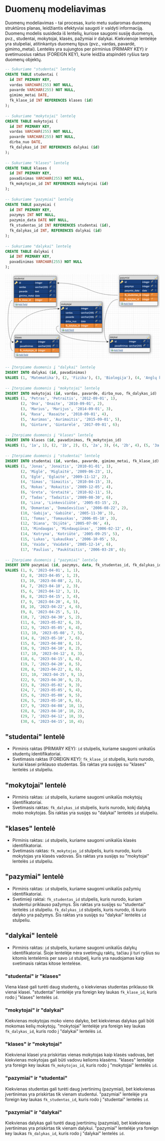 # Duomenų modeliavimas

Duomenų modeliavimas - tai procesas, kurio metu sudaromas duomenų struktūros planas, leidžiantis efektyviai saugoti ir valdyti informaciją. Duomenų modelis susideda iš lentelių, kuriose saugomi susiję duomenys, pvz., studentai, mokytojai, klasės, pažymiai ir dalykai. Kiekvienoje lentelėje yra stulpeliai, atitinkantys duomenų tipus (pvz., vardas, pavardė, gimimo_metai). Lentelės yra sujungtos per pirminius (PRIMARY KEY) ir svetimuosius raktus (FOREIGN KEY), kurie leidžia atspindėti ryšius tarp duomenų objektų.

```sql
-- Sukuriame "studentai" lentelę
CREATE TABLE studentai (
  id INT PRIMARY KEY,
  vardas VARCHAR(255) NOT NULL,
  pavarde VARCHAR(255) NOT NULL,
  gimimo_metai DATE,
  fk_klase_id INT REFERENCES klases (id)
);

-- Sukuriame "mokytojai" lentelę
CREATE TABLE mokytojai (
  id INT PRIMARY KEY,
  vardas VARCHAR(255) NOT NULL,
  pavarde VARCHAR(255) NOT NULL,
  dirba_nuo DATE,
  fk_dalykas_id INT REFERENCES dalykai (id)
);

-- Sukuriame "klases" lentelę
CREATE TABLE klases (
  id INT PRIMARY KEY,
  pavadinimas VARCHAR(255) NOT NULL,
  fk_mokytojas_id INT REFERENCES mokytojai (id)
);

-- Sukuriame "pazymiai" lentelę
CREATE TABLE pazymiai (
  id INT PRIMARY KEY,
  pazymys INT NOT NULL,
  pazymio_data DATE NOT NULL,
  fk_studentas_id INT REFERENCES studentai (id),
  fk_dalykas_id INT, REFERENCES dalykai (id)
);

-- Sukuriame "dalykai" lentelę
CREATE TABLE dalykai (
  id INT PRIMARY KEY,
  pavadinimas VARCHAR(255) NOT NULL
);
```

![Modeliavimas](/images/db/modeliavimas.png)

```sql
-- Įterpiame duomenis į "dalykai" lentelę
INSERT INTO dalykai (id, pavadinimas)
VALUES (1, 'Matematika'), (2, 'Fizika'), (3, 'Biologija'), (4, 'Anglų kalba'), (5, 'Lietuvių kalba'), (6, 'Istorija');

-- Įterpiame duomenis į "mokytojai" lentelę
INSERT INTO mokytojai (id, vardas, pavarde, dirba_nuo, fk_dalykas_id)
VALUES (1, 'Petras', 'Petraitis', '2012-09-01', 1),
       (2, 'Ona', 'Onaite', '2010-09-01', 2),
       (3, 'Marius', 'Marijus', '2014-09-01', 3),
       (4, 'Rasa', 'Rasaite', '2010-09-01', 4),
       (5, 'Aurimas', 'Aurimaitis', '2015-09-01', 5),
       (6, 'Gintare', 'Gintarėlė', '2017-09-01', 6);

-- Įterpiame duomenis į "klases" lentelę
INSERT INTO klases (id, pavadinimas, fk_mokytojas_id)
VALUES (1, '1a', 1), (2, '1b', 2), (3, '2a', 3), (4, '2b', 4), (5, '3a', 5), (6, '3b', 6);

-- Įterpiame duomenis į "studentai" lentelę
INSERT INTO studentai (id, vardas, pavarde, gimimo_metai, fk_klase_id)
VALUES (1, 'Jonas', 'Jonaitis', '2010-01-01', 1),
       (2, 'Miglė', 'Miglaitė', '2009-06-23', 1),
       (3, 'Eglė', 'Eglaitė', '2009-11-12', 2),
       (4, 'Simas', 'Simaitis', '2010-04-15', 3),
       (5, 'Rokas', 'Rokaitis', '2009-12-05', 4),
       (6, 'Greta', 'Gretaitė', '2010-02-11', 5),
       (7, 'Tadas', 'Tadaitis', '2009-08-30', 6),
       (8, 'Lina', 'Linkevičiūtė', '2005-03-15', 2),
       (9, 'Domantas', 'Domaševičius', '2006-08-22', 2),
       (10, 'Gabija', 'Gabiūtė', '2005-11-30', 3),
       (11, 'Tomas', 'Tomauskas', '2006-05-18', 3),
       (12, 'Diana', 'Dijūtė', '2005-07-06', 4),
       (13, 'Mindaugas', 'Mindaugiūnas', '2006-02-12', 4),
       (14, 'Kotryna', 'Kotriūtė', '2005-09-25', 5),
       (15, 'Lukas', 'Lukauškas', '2006-10-05', 5),
       (16, 'Vaida', 'Vaidatė', '2005-12-14', 6),
       (17, 'Paulius', 'Paukštaitis', '2006-03-28', 6);

-- Įterpiame duomenis į "pazymiai" lentelę
INSERT INTO pazymiai (id, pazymys, data, fk_studentas_id, fk_dalykas_id)
VALUES (1, 9, '2023-04-01', 1, 1),
       (2, 8, '2023-04-05', 1, 2),
       (3, 10, '2023-04-08', 2, 1),
       (4, 7, '2023-04-10', 2, 3),
       (5, 6, '2023-04-12', 3, 1),
       (6, 8, '2023-04-15', 3, 4),
       (7, 9, '2023-04-20', 4, 5),
       (8, 10, '2023-04-22', 4, 6),
       (9, 8, '2023-04-25', 5, 1),
       (10, 7, '2023-04-30', 5, 2),
       (11, 6, '2023-05-02', 6, 3),
       (12, 9, '2023-05-05', 6, 4),
       (13, 10, '2023-05-08', 7, 5),
       (14, 8, '2023-05-10', 7, 6),
       (15, 8, '2023-04-08', 8, 1),
       (16, 9, '2023-04-10', 8, 2),
       (17, 10, '2023-04-12', 8, 3),
       (18, 6, '2023-04-15', 8, 4),
       (19, 7, '2023-04-20', 8, 5),
       (20, 8, '2023-04-22', 8, 6),
       (21, 10, '2023-04-25', 9, 1),
       (22, 9, '2023-04-30', 9, 2),
       (23, 8, '2023-05-02', 9, 3),
       (24, 7, '2023-05-05', 9, 4),
       (25, 6, '2023-05-08', 9, 5),
       (26, 5, '2023-05-10', 9, 6),
       (27, 9, '2023-04-08', 10, 1),
       (28, 8, '2023-04-10', 10, 2),
       (29, 7, '2023-04-12', 10, 3),
       (30, 6, '2023-04-15', 10, 4);
```

## "studentai" lentelė

- Pirminis raktas (PRIMARY KEY): `id` stulpelis, kuriame saugomi unikalūs studentų identifikatoriai.
- Svetimasis raktas (FOREIGN KEY): `fk_klase_id` stulpelis, kuris nurodo, kuriai klasei priklauso studentas. Šis raktas yra susijęs su "klases" lentelės `id` stulpeliu.

## "mokytojai" lentelė

- Pirminis raktas: `id` stulpelis, kuriame saugomi unikalūs mokytojų identifikatoriai.
- Svetimasis raktas: `fk_dalykas_id` stulpelis, kuris nurodo, kokį dalyką moko mokytojas. Šis raktas yra susijęs su "dalykai" lentelės `id` stulpeliu.

## "klases" lentelė

- Pirminis raktas: `id` stulpelis, kuriame saugomi unikalūs klasės identifikatoriai.
- Svetimasis raktas: `fk_mokytojas_id` stulpelis, kuris nurodo, kuris mokytojas yra klasės vadovas. Šis raktas yra susijęs su "mokytojai" lentelės `id` stulpeliu.

## "pazymiai" lentelė

- Pirminis raktas: `id` stulpelis, kuriame saugomi unikalūs pažymių identifikatoriai.
- Svetimieji raktai:
`fk_studentas_id` stulpelis, kuris nurodo, kuriam studentui priklauso pažymys. Šis raktas yra susijęs su "studentai" lentelės `id` stulpeliu.
`fk_dalykas_id` stulpelis, kuris nurodo, iš kurio dalyko yra pažymys. Šis raktas yra susijęs su "dalykai" lentelės `id` stulpeliu.

## "dalykai" lentelė

- Pirminis raktas: `id` stulpelis, kuriame saugomi unikalūs dalykų identifikatoriai.
Šioje lentelėje nėra svetimųjų raktų, tačiau ji turi ryšius su kitomis lentelėmis per savo `id` stulpelį, kuris yra naudojamas kaip svetimasis raktas kitose lentelėse.

### "studentai" ir "klases"

Viena klasė gali turėti daug studentų, o kiekvienas studentas priklauso tik vienai klasei. "studentai" lentelėje yra foreign key laukas `fk_klase_id`, kuris rodo į "klases" lentelės `id`.

### "mokytojai" ir "dalykai"

Kiekvienas mokytojas moko vieno dalyko, bet kiekvienas dalykas gali būti mokomas kelių mokytojų. "mokytojai" lentelėje yra foreign key laukas `fk_dalykas_id`, kuris rodo į "dalykai" lentelės `id`.

### "klases" ir "mokytojai"

Kiekvienai klasei yra priskirtas vienas mokytojas kaip klasės vadovas, bet kiekvienas mokytojas gali būti vadovu kelioms klasėms. "klases" lentelėje yra foreign key laukas `fk_mokytojas_id`, kuris rodo į "mokytojai" lentelės `id`.

### "pazymiai" ir "studentai"

Kiekvienas studentas gali turėti daug įvertinimų (pazymiai), bet kiekvienas įvertinimas yra priskirtas tik vienam studentui. "pazymiai" lentelėje yra foreign key laukas `fk_studentas_id`, kuris rodo į "studentai" lentelės `id`.

### "pazymiai" ir "dalykai"

Kiekvienas dalykas gali turėti daug įvertinimų (pazymiai), bet kiekvienas įvertinimas yra priskirtas tik vienam dalykui. "pazymiai" lentelėje yra foreign key laukas `fk_dalykas_id`, kuris rodo į "dalykai" lentelės `id`.
